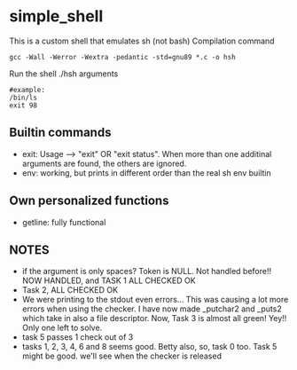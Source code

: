 # simple_shell
This is a custom shell that emulates sh (not bash)
Compilation command
```
gcc -Wall -Werror -Wextra -pedantic -std=gnu89 *.c -o hsh
```
Run the shell
./hsh <command> arguments
```
#example:
/bin/ls
exit 98
```
## Builtin commands

* exit: Usage --> "exit" OR "exit status". When more than one additinal arguments are found, the others are ignored.
* env: working, but prints in different order than the real sh env builtin

## Own personalized functions
* getline: fully functional

## NOTES

* if the argument is only spaces? Token is NULL. Not handled before!! NOW HANDLED, and TASK 1 ALL CHECKED OK
* Task 2, ALL CHECKED OK
* We were printing to the stdout even errors... This was causing a lot more errors when using the checker. I have now made _putchar2 and _puts2 which take in also a file descriptor. Now, Task 3 is almost all green! Yey!! Only one left to solve.
* task 5 passes 1 check out of 3
* tasks 1, 2, 3, 4, 6 and 8 seems good. Betty also, so, task 0 too. Task 5 might be good. we'll see when the checker is released

